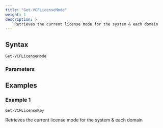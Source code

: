 ```yaml
---
title: "Get-VCFLicenseMode"
weight: 1
description: >
    Retrieves the current license mode for the system & each domain
---
```


## Syntax
``` powershell
Get-VCFLicenseMode
```

### Parameters


## Examples
### Example 1
``` powershell
Get-VCFLicenseKey
```
Retrieves the current license mode for the system & each domain